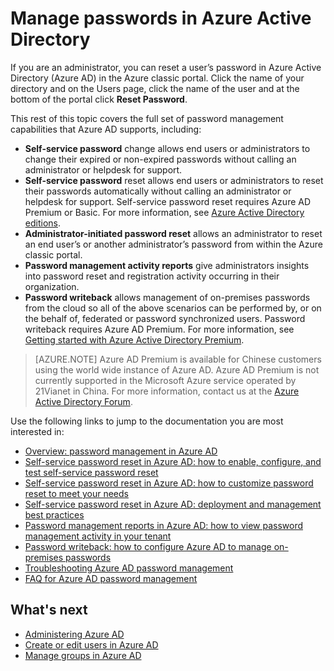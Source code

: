 <properties
    pageTitle="Manage passwords in Azure Active Directory | Microsoft Azure"
    description="How to manage passwords in Azure Active Directory."
    services="active-directory"
    documentationCenter=""
    authors="curtand"
    manager="femila"
    editor=""/>

<tags
    ms.service="active-directory"
    ms.workload="identity"
    ms.tgt_pltfrm="na"
    ms.devlang="na"
    ms.topic="article"
    ms.date="08/23/2016"
    ms.author="curtand"/>

# <a name="manage-passwords-in-azure-active-directory"></a>Manage passwords in Azure Active Directory

If you are an administrator, you can reset a user’s password in Azure Active Directory (Azure AD) in the Azure classic portal. Click the name of your directory and on the Users page, click the name of the user and at the bottom of the portal click **Reset Password**.

This rest of this topic covers the full set of password management capabilities that Azure AD supports, including:

- **Self-service password** change allows end users or administrators to change their expired or non-expired passwords without calling an administrator or helpdesk for support.
- **Self-service password** reset allows end users or administrators to reset their passwords automatically without calling an administrator or helpdesk for support. Self-service password reset requires Azure AD Premium or Basic. For more information, see [Azure Active Directory editions](active-directory-editions.md).
- **Administrator-initiated password reset** allows an administrator to reset an end user’s or another administrator’s password from within the Azure classic portal.
- **Password management activity reports** give administrators insights into password reset and registration activity occurring in their organization.
- **Password writeback** allows management of on-premises passwords from the cloud so all of the above scenarios can be performed by, or on the behalf of, federated or password synchronized users. Password writeback requires Azure AD Premium. For more information, see [Getting started with Azure Active Directory Premium](active-directory-get-started-premium.md).

> [AZURE.NOTE]
> Azure AD Premium is available for Chinese customers using the world wide instance of Azure AD. Azure AD Premium is not currently supported in the Microsoft Azure service operated by 21Vianet in China. For more information, contact us at the [Azure Active Directory Forum](https://feedback.azure.com/forums/169401-azure-active-directory/).

Use the following links to jump to the documentation you are most interested in:

- [Overview: password management in Azure AD](active-directory-passwords-how-it-works.md)
- [Self-service password reset in Azure AD: how to enable, configure, and test self-service password reset](active-directory-passwords-getting-started.md#enable-users-to-reset-their-azure-ad-passwords)
- [Self-service password reset in Azure AD: how to customize password reset to meet your needs](active-directory-passwords-customize.md)
- [Self-service password reset in Azure AD: deployment and management best practices](active-directory-passwords-best-practices.md)
- [Password management reports in Azure AD: how to view password management activity in your tenant](active-directory-passwords-get-insights.md)
- [Password writeback: how to configure Azure AD to manage on-premises passwords](active-directory-passwords-getting-started.md#enable-users-to-reset-or-change-their-ad-passwords)
- [Troubleshooting Azure AD password management](active-directory-passwords-troubleshoot.md)
- [FAQ for Azure AD password management](active-directory-passwords-faq.md)


## <a name="whats-next"></a>What's next

- [Administering Azure AD](active-directory-administer.md)
- [Create or edit users in Azure AD](active-directory-create-users.md)
- [Manage groups in Azure AD](active-directory-manage-groups.md)
